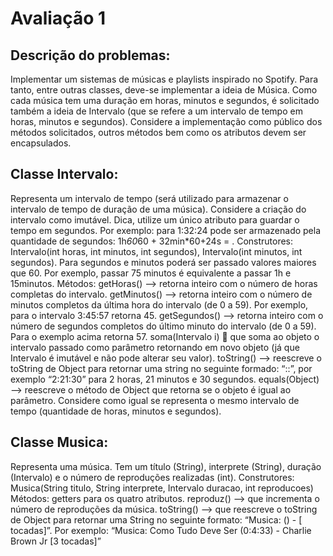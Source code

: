 # Avaliação 1 
## Descrição do problemas:
 Implementar um sistemas de músicas e playlists inspirado no Spotify. Para tanto, entre outras
classes, deve-se implementar a ideia de Música. Como cada música tem uma duração em
horas, minutos e segundos, é solicitado também a ideia de Intervalo (que se refere a um
intervalo de tempo em horas, minutos e segundos). Considere a implementação como
público dos métodos solicitados, outros métodos bem como os atributos devem ser
encapsulados.

## Classe Intervalo:
Representa um intervalo de tempo (será utilizado para armazenar o intervalo de tempo de
duração de uma música). Considere a criação do intervalo como imutável. Dica, utilize um
único atributo para guardar o tempo em segundos. Por exemplo: para 1:32:24 pode ser
armazenado pela quantidade de segundos: 1h*60*60 + 32min*60+24s = .
Construtores: Intervalo(int horas, int minutos, int segundos), Intervalo(int minutos, int
segundos). Para segundos e minutos poderá ser passado valores maiores que 60. Por
exemplo, passar 75 minutos é equivalente a passar 1h e 15minutos.
Métodos:
getHoras() –> retorna inteiro com o número de horas completas do intervalo.
getMinutos() –> retorna inteiro com o número de minutos completos da última hora do
intervalo (de 0 a 59). Por exemplo, para o intervalo 3:45:57 retorna 45.
getSegundos() –> retorna inteiro com o número de segundos completos do último minuto do
intervalo (de 0 a 59). Para o exemplo acima retorna 57.
soma(Intervalo i)  que soma ao objeto o intervalo passado como parâmetro retornando em novo objeto (já que Intervalo é imutável e não pode alterar seu valor).
toString() –> reescreve o toString de Object para retornar uma string no seguinte formado:
“<horas>:<minutos>:<segundos>”, por exemplo “2:21:30” para 2 horas, 21 minutos e 30
segundos.
equals(Object) –> reescreve o método de Object que retorna se o objeto é igual ao
parâmetro. Considere como igual se representa o mesmo intervalo de tempo (quantidade de
horas, minutos e segundos).

## Classe Musica:
Representa uma música. Tem um título (String), interprete (String), duração (Intervalo) e o
número de reproduções realizadas (int).
Construtores: Musica(String titulo, String interprete, Intervalo duracao, int reproducoes)
Métodos: getters para os quatro atributos.
reproduz() –> que incrementa o número de reproduções da música.
toString() –> que reescreve o toString de Object para retornar uma String no seguinte
formato: “Musica: <titulo> (<duracao>) - <interprete> [<reproducoes> tocadas]”. Por exemplo:
“Musica: Como Tudo Deve Ser (0:4:33) - Charlie Brown Jr [3 tocadas]”
